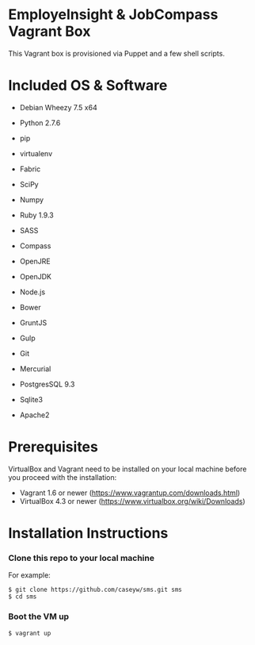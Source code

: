 # EmployeInsight & JobCompass Vagrant Box #

This Vagrant box is provisioned via Puppet and a few shell scripts.

# Included OS & Software #

* Debian Wheezy 7.5 x64

* Python 2.7.6
* pip
* virtualenv
* Fabric
* SciPy
* Numpy

* Ruby 1.9.3
* SASS
* Compass

* OpenJRE
* OpenJDK

* Node.js
* Bower
* GruntJS
* Gulp

* Git
* Mercurial

* PostgresSQL 9.3
* Sqlite3

* Apache2

# Prerequisites #

VirtualBox and Vagrant need to be installed on your local machine before you proceed with the installation:

* Vagrant 1.6 or newer (https://www.vagrantup.com/downloads.html)
* VirtualBox 4.3 or newer (https://www.virtualbox.org/wiki/Downloads)

# Installation Instructions #

### Clone this repo to your local machine ###
For example:
```
$ git clone https://github.com/caseyw/sms.git sms
$ cd sms
```

### Boot the VM up ###
```
$ vagrant up
```